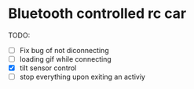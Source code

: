 # Bluetooth controlled rc car


TODO:
- [ ] Fix bug of not diconnecting
- [ ] loading gif while connecting
- [x] tilt sensor control
- [ ] stop everything upon exiting an activiy
